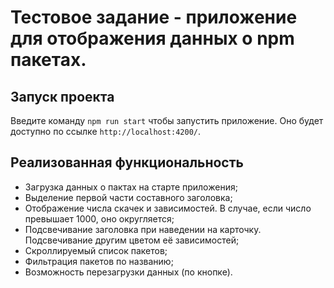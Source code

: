 # Тестовое задание - приложение для отображения данных о npm пакетах.

## Запуск проекта

Введите команду `npm run start` чтобы запустить приложение. Оно будет доступно по ссылке `http://localhost:4200/`.

## Реализованная функциональность

- Загрузка данных о пактах на старте приложения;
- Выделение первой части составного заголовка;
- Отображение числа скачек и зависимостей. В случае, если число превышает 1000, оно округляется;
- Подсвечивание заголовка при наведении на карточку. Подсвечивание другим цветом её зависимостей;
- Скроллируемый список пакетов;
- Фильтрация пакетов по названию;
- Возможность перезагрузки данных (по кнопке).
